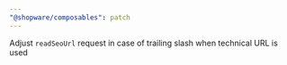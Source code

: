 ```yaml
---
"@shopware/composables": patch
---
```


Adjust `readSeoUrl` request in case of trailing slash when technical URL is used
